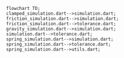 <!---
Generated by https://github.com/polina-c/layerlens
Dependencies that create loop are markes with `!`.
-->

```mermaid
flowchart TD;
clamped_simulation.dart-->simulation.dart;
friction_simulation.dart-->simulation.dart;
friction_simulation.dart-->tolerance.dart;
gravity_simulation.dart-->simulation.dart;
simulation.dart-->tolerance.dart;
spring_simulation.dart-->simulation.dart;
spring_simulation.dart-->tolerance.dart;
spring_simulation.dart-->utils.dart;
```

